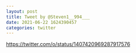 ```yaml
--- 
layout: post 
title: Tweet by @Steven1__994___ 
date: 2021-06-22 1624390457 
categories: twitter 
--- 
```

https://twitter.com/o/status/1407420969287917576